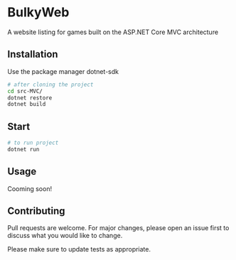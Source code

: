 # BulkyWeb

A website listing for games built on the ASP.NET Core MVC architecture

## Installation

Use the package manager dotnet-sdk

```bash
# after cloning the project
cd src-MVC/
dotnet restore
dotnet build

```

## Start

```bash
# to run project
dotnet run

```

## Usage

Cooming soon!

## Contributing

Pull requests are welcome. For major changes, please open an issue first
to discuss what you would like to change.

Please make sure to update tests as appropriate.

